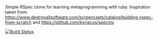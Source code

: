 Simple RSpec clone for learning metaprogramming with ruby.
Inspiration taken from: https://www.destroyallsoftware.com/screencasts/catalog/building-rspec-from-scratch and https://github.com/kyriacos/speciny

[![Build Status](https://secure.travis-ci.org/lucassus/lspec.png)](http://travis-ci.org/lucassus/lspec)
